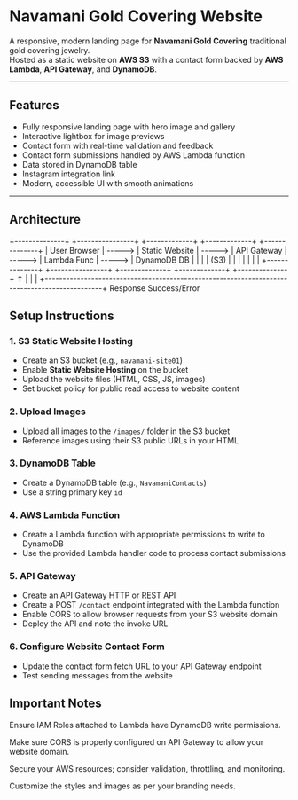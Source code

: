 # Navamani Gold Covering Website

A responsive, modern landing page for **Navamani Gold Covering** traditional gold covering jewelry.  
Hosted as a static website on **AWS S3** with a contact form backed by **AWS Lambda**, **API Gateway**, and **DynamoDB**.

---

## Features

- Fully responsive landing page with hero image and gallery  
- Interactive lightbox for image previews  
- Contact form with real-time validation and feedback  
- Contact form submissions handled by AWS Lambda function  
- Data stored in DynamoDB table  
- Instagram integration link  
- Modern, accessible UI with smooth animations

---

## Architecture
+--------------+        +----------------+        +-------------+        +-------------+        +--------------+
| User Browser | -----> | Static Website | -----> | API Gateway | -----> | Lambda Func | -----> | DynamoDB DB  |
|              |        |      (S3)      |        |             |        |             |        |              |
+--------------+        +----------------+        +-------------+        +-------------+        +--------------+
       ↑                                                                                              |
       |                                                                                              |
       +----------------------------------------------------------------------------------------------+
                                       Response Success/Error


## Setup Instructions

### 1. S3 Static Website Hosting

- Create an S3 bucket (e.g., `navamani-site01`)
- Enable **Static Website Hosting** on the bucket
- Upload the website files (HTML, CSS, JS, images)
- Set bucket policy for public read access to website content

### 2. Upload Images

- Upload all images to the `/images/` folder in the S3 bucket  
- Reference images using their S3 public URLs in your HTML

### 3. DynamoDB Table

- Create a DynamoDB table (e.g., `NavamaniContacts`)  
- Use a string primary key `id`

### 4. AWS Lambda Function

- Create a Lambda function with appropriate permissions to write to DynamoDB  
- Use the provided Lambda handler code to process contact submissions

### 5. API Gateway

- Create an API Gateway HTTP or REST API  
- Create a POST `/contact` endpoint integrated with the Lambda function  
- Enable CORS to allow browser requests from your S3 website domain  
- Deploy the API and note the invoke URL

### 6. Configure Website Contact Form

- Update the contact form fetch URL to your API Gateway endpoint  
- Test sending messages from the website

## Important Notes
Ensure IAM Roles attached to Lambda have DynamoDB write permissions.

Make sure CORS is properly configured on API Gateway to allow your website domain.

Secure your AWS resources; consider validation, throttling, and monitoring.

Customize the styles and images as per your branding needs.

